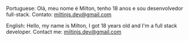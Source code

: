 Portuguese:
Olá, meu nome é Milton, tenho 18 anos e sou desenvolvedor full-stack.
Contato: miltinjs.dev@gmail.com

English:
Hello, my name is Milton, I got 18 years old and I'm a full stack developer.
Contact me: miltinjs.dev@gmail.com
<!---
miltonr-s/miltonr-s is a ✨ special ✨ repository because its `README.md` (this file) appears on your GitHub profile.
You can click the Preview link to take a look at your changes.
--->
